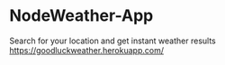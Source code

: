 # NodeWeather-App
Search for your location and get instant weather results
https://goodluckweather.herokuapp.com/

